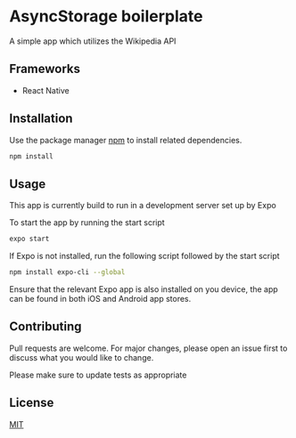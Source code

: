 
# AsyncStorage boilerplate

A simple app which utilizes the Wikipedia API

## Frameworks

- React Native

## Installation

Use the package manager [npm](https://www.npmjs.com/) to install related dependencies.

```bash
npm install
```

## Usage
This app is currently build to run in a development server set up by Expo

To start the app by running the start script

```bash
expo start
```

If Expo is not installed, run the following script followed by the start script

```bash
npm install expo-cli --global
```

Ensure that the relevant Expo app is also installed on you device, the app can be found in both iOS and Android app stores.


## Contributing

Pull requests are welcome. For major changes, please open an issue first to discuss what you would like to change.

Please make sure to update tests as appropriate

## License

[MIT](https://choosealicense.com/licenses/mit/)
